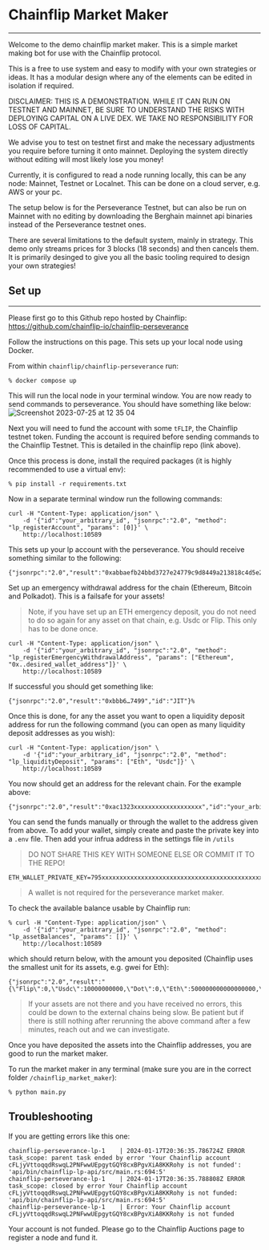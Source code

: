 # Chainflip Market Maker 

---

Welcome to the demo chainflip market maker. This is a simple market making bot for use with the Chainflip protocol. 

This is a free to use system and easy to modify with your own strategies or ideas. It has a modular design where any of the elements can be edited in isolation if required. 

DISCLAIMER: THIS IS A DEMONSTRATION. WHILE IT CAN RUN ON TESTNET AND MAINNET, BE SURE TO UNDERSTAND THE RISKS WITH DEPLOYING CAPITAL ON A LIVE DEX. WE TAKE NO RESPONSIBILITY FOR LOSS OF CAPITAL.

We advise you to test on testnet first and make the necessary adjustments you require before turning it onto mainnet. Deploying the system directly without editing will most likely lose you money!

Currently, it is configured to read a node running locally, this can be any node: Mainnet, Testnet or Localnet. This can be done on a cloud server, e.g. AWS or your pc.

The setup below is for the Perseverance Testnet, but can also be run on Mainnet with no editing by downloading the Berghain mainnet api binaries instead of the Perseverance testnet ones.

There are several limitations to the default system, mainly in strategy. This demo only streams prices for 3 blocks (18 seconds) and then cancels them. It is primarily desinged to give you all the basic tooling required to design your own strategies!

## Set up

---

Please first go to this Github repo hosted by Chainflip: https://github.com/chainflip-io/chainflip-perseverance

Follow the instructions on this page. This sets up your local node using Docker. 

From within `chainflip/chainflip-perseverance` run:

`% docker compose up`

This will run the local node in your terminal window. You are now ready to send commands to perseverance. You should have something like below:
![Screenshot 2023-07-25 at 12 35 04](https://github.com/jit-strategies/chainflip-market-maker/assets/114564589/175c8635-e7fb-445f-9d81-694aacffcf85)

Next you will need to fund the account with some `tFLIP`, the  Chainflip testnet token. Funding the account is 
required before sending commands to the Chainflip Testnet. This is detailed in the chainflip repo (link above).

Once this process is done, install the required packages (it is highly recommended to use a virtual env):

`% pip install -r requirements.txt`

Now in a separate terminal window run the following commands:

```
curl -H "Content-Type: application/json" \
    -d '{"id":"your_arbitrary_id", "jsonrpc":"2.0", "method": "lp_registerAccount", "params": [0]}' \
    http://localhost:10589
```

This sets up your lp account with the perseverance. You should receive something similar to the following: 
```
{"jsonrpc":"2.0","result":"0xabbaefb24bbd3727e24779c9d8449a213818c4d5e2df96ea06572f123154160a","id":"your_arbitrary_id"}%
```

Set up an emergency withdrawal address for the chain (Ethereum, Bitcoin and Polkadot). This is a failsafe for your assets! 
> Note, if you have set up an ETH emergency deposit, you do not need to do so again for any asset on that chain, e.g. Usdc or Flip. This only has to be done once. 
```
curl -H "Content-Type: application/json" \
    -d '{"id":"your_arbitrary_id", "jsonrpc":"2.0", "method": "lp_registerEmergencyWithdrawalAddress", "params": ["Ethereum", "0x..desired_wallet_address"]}' \
    http://localhost:10589
```
If successful you should get something like:
```
{"jsonrpc":"2.0","result":"0xbbb6…7499","id":"JIT"}%   
```

Once this is done, for any the asset you want to open a liquidity deposit address for run the following command (you can open as many liquidity deposit addresses as you wish):
```
curl -H "Content-Type: application/json" \
    -d '{"id":"your_arbitrary_id", "jsonrpc":"2.0", "method": "lp_liquidityDeposit", "params": ["Eth", "Usdc"]}' \
    http://localhost:10589
```
You now should get an address for the relevant chain. For the example above:
```
{"jsonrpc":"2.0","result":"0xac1323xxxxxxxxxxxxxxxxxxx","id":"your_arbitrary_id"}%
```

You can send the funds manually or through the wallet to the address given from above. 
To add your wallet, simply create and paste the private key into a `.env` file. Then add your infrua address in the settings file in `/utils`
> DO NOT SHARE THIS KEY WITH SOMEONE ELSE OR COMMIT IT TO THE REPO! 
```
ETH_WALLET_PRIVATE_KEY=795xxxxxxxxxxxxxxxxxxxxxxxxxxxxxxxxxxxxxxxxxxxxxxxxxxxx
```

> A wallet is not required for the perseverance market maker. 

To check the available balance usable by Chainflip run: 
```
% curl -H "Content-Type: application/json" \
    -d '{"id":"your_arbitrary_id", "jsonrpc":"2.0", "method": "lp_assetBalances", "params": []}' \
    http://localhost:10589
```

which should return below, with the amount you deposited (Chainflip uses the smallest unit for its assets, e.g. gwei for Eth):
```
{"jsonrpc":"2.0","result":"{\"Flip\":0,\"Usdc\":10000000000,\"Dot\":0,\"Eth\":500000000000000000,\"Btc\":0}","id":"your_arbitrary_id"}% 
```
> If your assets are not there and you have received no errors, this could be down to the external chains being slow. Be patient but if there is still nothing after rerunning the above command after a few minutes, reach out and we can investigate.

Once you have deposited the assets into the Chainflip addresses, you are good to run the market maker. 

To run the market maker in any terminal (make sure you are in the correct folder `/chainflip_market_maker`):

`% python main.py`

## Troubleshooting

If you are getting errors like this one:
```
chainflip-perseverance-lp-1    | 2024-01-17T20:36:35.786724Z ERROR task_scope: parent task ended by error 'Your Chainflip account cFLjyVttoqqdRswqL2PNFwwUEpgytGQY8cxBPgvXiA8KKRohy is not funded': 'api/bin/chainflip-lp-api/src/main.rs:694:5'
chainflip-perseverance-lp-1    | 2024-01-17T20:36:35.788808Z ERROR task_scope: closed by error Your Chainflip account cFLjyVttoqqdRswqL2PNFwwUEpgytGQY8cxBPgvXiA8KKRohy is not funded: 'api/bin/chainflip-lp-api/src/main.rs:694:5'
chainflip-perseverance-lp-1    | Error: Your Chainflip account cFLjyVttoqqdRswqL2PNFwwUEpgytGQY8cxBPgvXiA8KKRohy is not funded
```

Your account is not funded. Please go to the Chainflip Auctions page to register a node and fund it. 



